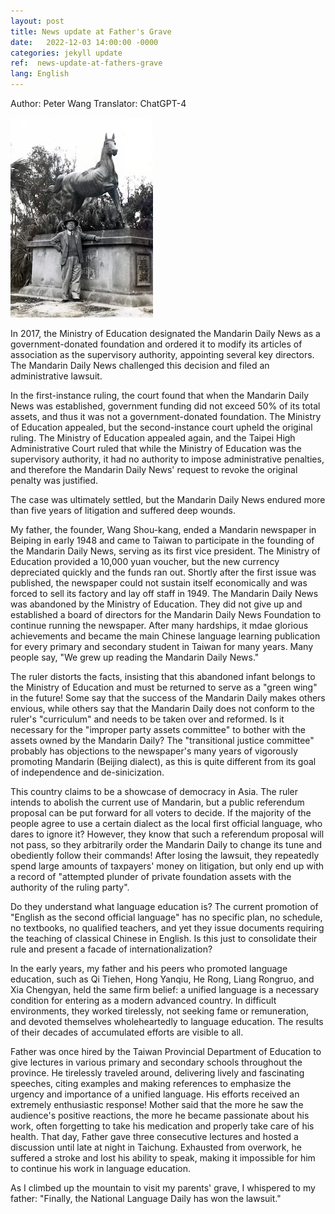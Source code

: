 ```yaml
---
layout: post
title: News update at Father's Grave 
date:   2022-12-03 14:00:00 -0000
categories: jekyll update
ref:  news-update-at-fathers-grave
lang: English
---
```


Author: Peter Wang
Translator: ChatGPT-4

![image](/assets/imgs/shoukang_wang.jpeg "Wang Shoukang, the first deputy editor-in-chief of Mandarin Daily News. Provided by Peter Wang")

In 2017, the Ministry of Education designated the Mandarin Daily News as a government-donated foundation and ordered it to modify its articles of association as the supervisory authority, appointing several key directors. The Mandarin Daily News challenged this decision and filed an administrative lawsuit.

In the first-instance ruling, the court found that when the Mandarin Daily News was established, government funding did not exceed 50% of its total assets, and thus it was not a government-donated foundation. The Ministry of Education appealed, but the second-instance court upheld the original ruling. The Ministry of Education appealed again, and the Taipei High Administrative Court ruled that while the Ministry of Education was the supervisory authority, it had no authority to impose administrative penalties, and therefore the Mandarin Daily News' request to revoke the original penalty was justified.

The case was ultimately settled, but the Mandarin Daily News endured more than five years of litigation and suffered deep wounds.

My father, the founder, Wang Shou-kang, ended a Mandarin newspaper in Beiping in early 1948 and came to Taiwan to participate in the founding of the Mandarin Daily News, serving as its first vice president. The Ministry of Education provided a 10,000 yuan voucher, but the new currency depreciated quickly and the funds ran out. Shortly after the first issue was published, the newspaper could not sustain itself economically and was forced to sell its factory and lay off staff in 1949. The Mandarin Daily News was abandoned by the Ministry of Education. They did not give up and established a board of directors for the Mandarin Daily News Foundation to continue running the newspaper. After many hardships, it mdae glorious achievements and became the main Chinese language learning publication for every primary and secondary student in Taiwan for many years. Many people say, "We grew up reading the Mandarin Daily News."

The ruler distorts the facts, insisting that this abandoned infant belongs to the Ministry of Education and must be returned to serve as a "green wing" in the future! Some say that the success of the Mandarin Daily makes others envious, while others say that the Mandarin Daily does not conform to the ruler's "curriculum" and needs to be taken over and reformed. Is it necessary for the "improper party assets committee" to bother with the assets owned by the Mandarin Daily? The "transitional justice committee" probably has objections to the newspaper's many years of vigorously promoting Mandarin (Beijing dialect), as this is quite different from its goal of independence and de-sinicization.

This country claims to be a showcase of democracy in Asia. The ruler intends to abolish the current use of Mandarin, but a public referendum proposal can be put forward for all voters to decide. If the majority of the people agree to use a certain dialect as the local first official language, who dares to ignore it? However, they know that such a referendum proposal will not pass, so they arbitrarily order the Mandarin Daily to change its tune and obediently follow their commands! After losing the lawsuit, they repeatedly spend large amounts of taxpayers' money on litigation, but only end up with a record of "attempted plunder of private foundation assets with the authority of the ruling party".

Do they understand what language education is? The current promotion of "English as the second official language" has no specific plan, no schedule, no textbooks, no qualified teachers, and yet they issue documents requiring the teaching of classical Chinese in English. Is this just to consolidate their rule and present a facade of internationalization?

In the early years, my father and his peers who promoted language education, such as Qi Tiehen, Hong Yanqiu, He Rong, Liang Rongruo, and Xia Chengyan, held the same firm belief: a unified language is a necessary condition for entering as a modern advanced country. In difficult environments, they worked tirelessly, not seeking fame or remuneration, and devoted themselves wholeheartedly to language education. The results of their decades of accumulated efforts are visible to all.

Father was once hired by the Taiwan Provincial Department of Education to give lectures in various primary and secondary schools throughout the province. He tirelessly traveled around, delivering lively and fascinating speeches, citing examples and making references to emphasize the urgency and importance of a unified language. His efforts received an extremely enthusiastic response! Mother said that the more he saw the audience's positive reactions, the more he became passionate about his work, often forgetting to take his medication and properly take care of his health. That day, Father gave three consecutive lectures and hosted a discussion until late at night in Taichung. Exhausted from overwork, he suffered a stroke and lost his ability to speak, making it impossible for him to continue his work in language education.

As I climbed up the mountain to visit my parents' grave, I whispered to my father: "Finally, the National Language Daily has won the lawsuit."




